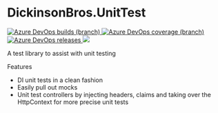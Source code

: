 # DickinsonBros.UnitTest
<a href="https://dev.azure.com/marksamdickinson/dickinsonbros/_build/latest?definitionId=53&amp;branchName=master"> <img alt="Azure DevOps builds (branch)" src="https://img.shields.io/azure-devops/build/marksamdickinson/DickinsonBros/53/master"> </a> <a href="https://dev.azure.com/marksamdickinson/dickinsonbros/_build/latest?definitionId=53&amp;branchName=master"> <img alt="Azure DevOps coverage (branch)" src="https://img.shields.io/azure-devops/coverage/marksamdickinson/dickinsonbros/53/master"> </a><a href="https://dev.azure.com/marksamdickinson/DickinsonBros/_release?_a=releases&view=mine&definitionId=25"> <img alt="Azure DevOps releases" src="https://img.shields.io/azure-devops/release/marksamdickinson/b5a46403-83bb-4d18-987f-81b0483ef43e/25/26"> </a><a href="https://www.nuget.org/packages/DickinsonBros.UnitTest/"><img src="https://img.shields.io/nuget/v/DickinsonBros.UnitTest"></a>

A test library to assist with unit testing

Features
* DI unit tests in a clean fashion
* Easily pull out mocks
* Unit test controllers by injecting headers, claims and taking over the HttpContext for more precise unit tests
